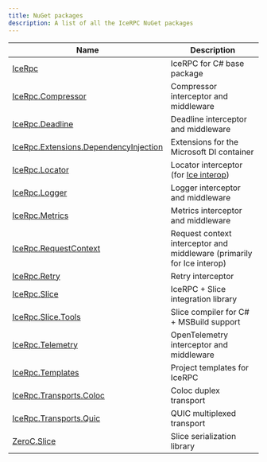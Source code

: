 ```yaml
---
title: NuGet packages
description: A list of all the IceRPC NuGet packages
---
```


| Name                                    | Description                                           |
| --------------------------------------- | ----------------------------------------------------- |
| [IceRpc]                                | IceRPC for C# base package                            |
| [IceRpc.Compressor]                     | Compressor interceptor and middleware                 |
| [IceRpc.Deadline]                       | Deadline interceptor and middleware                   |
| [IceRpc.Extensions.DependencyInjection] | Extensions for the Microsoft DI container             |
| [IceRpc.Locator]                        | Locator interceptor (for [Ice interop])               |
| [IceRpc.Logger]                         | Logger interceptor and middleware                     |
| [IceRpc.Metrics]                        | Metrics interceptor and middleware                    |
| [IceRpc.RequestContext]                 | Request context interceptor and middleware (primarily for Ice interop) |
| [IceRpc.Retry]                          | Retry interceptor                                     |
| [IceRpc.Slice]                          | IceRPC + Slice integration library                    |
| [IceRpc.Slice.Tools]                    | Slice compiler for C# + MSBuild support            |
| [IceRpc.Telemetry]                      | OpenTelemetry interceptor and middleware              |
| [IceRpc.Templates]                      | Project templates for IceRPC                          |
| [IceRpc.Transports.Coloc]               | Coloc duplex transport                                |
| [IceRpc.Transports.Quic]                | QUIC multiplexed transport                            |
| [ZeroC.Slice]                           | Slice serialization library                           |

[Ice interop]: /icerpc-for-ice-users
[IceRpc]: https://www.nuget.org/packages/IceRpc
[IceRpc.Compressor]: https://www.nuget.org/packages/IceRpc.Compressor
[IceRpc.Deadline]: https://www.nuget.org/packages/IceRpc.Deadline
[IceRpc.Extensions.DependencyInjection]: https://www.nuget.org/packages/IceRpc.Extensions.DependencyInjection
[IceRpc.Locator]: https://www.nuget.org/packages/IceRpc.Locator
[IceRpc.Logger]: https://www.nuget.org/packages/IceRpc.Logger
[IceRpc.Metrics]: https://www.nuget.org/packages/IceRpc.Metrics
[IceRpc.RequestContext]: https://www.nuget.org/packages/IceRpc.RequestContext
[IceRpc.Retry]: https://www.nuget.org/packages/IceRpc.Retry
[IceRpc.Slice]: https://www.nuget.org/packages/IceRpc.Slice
[IceRpc.Slice.Tools]: https://www.nuget.org/packages/IceRpc.Slice.Tools
[IceRpc.Telemetry]: https://www.nuget.org/packages/IceRpc.Telemetry
[IceRpc.Templates]: https://www.nuget.org/packages/IceRpc.Templates
[IceRpc.Transports.Coloc]: https://www.nuget.org/packages/IceRpc.Transports.Coloc
[IceRpc.Transports.Quic]: https://www.nuget.org/packages/IceRpc.Transports.Quic
[ZeroC.Slice]: https://www.nuget.org/packages/ZeroC.Slice

